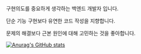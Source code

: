 
구현의도를 중요하게 생각하는 백엔드 개발자 입니다.

단순 기능 구현보다 유연한 코드 작성을 지향합니다.

문제의 해결보다 근본 원인에 대해 고민하는 것을 좋아합니다.

[![Anurag's GitHub stats](https://github-readme-stats.vercel.app/api?username=Jongseong0111)](https://github.com/anuraghazra/github-readme-stats)
